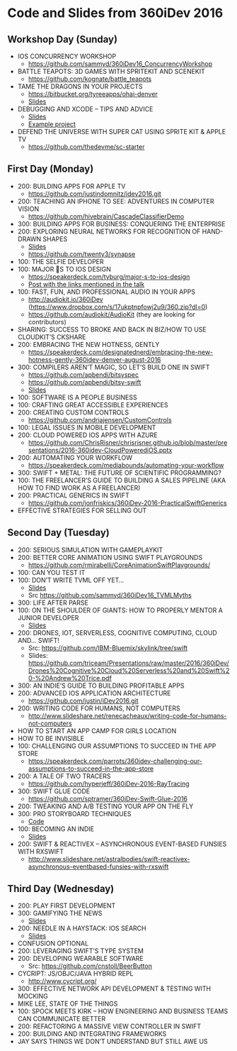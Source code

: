 # Code and Slides from 360iDev 2016

## Workshop Day (Sunday)
* IOS CONCURRENCY WORKSHOP
    * https://github.com/sammyd/360iDev16_ConcurrencyWorkshop
* BATTLE TEAPOTS: 3D GAMES WITH SPRITEKIT AND SCENEKIT
    * https://github.com/kognate/battle_teapots
* TAME THE DRAGONS IN YOUR PROJECTS
    * https://bitbucket.org/tyreeapps/ohai-denver
    * [Slides](resources/TAME%20THE%20DRAGONS%20IN%20YOUR%20PROJECTS/TAME%20THE%20DRAGONS%20IN%20YOUR%20PROJECTS.zip)
* DEBUGGING AND XCODE – TIPS AND ADVICE
    * [Slides](resources/DEBUGGING%20AND%20XCODE%20–%20TIPS%20AND%20ADVICE/DebuggingTipsAndTechnique-KHG-360iDev2016.pdf)
    * [Example project](resources/DEBUGGING%20AND%20XCODE%20–%20TIPS%20AND%20ADVICE/DebuggingAppV6.zip)
* DEFEND THE UNIVERSE WITH SUPER CAT USING SPRITE KIT & APPLE TV
    * https://github.com/thedevme/sc-starter

## First Day (Monday)
* 200: BUILDING APPS FOR APPLE TV
    * https://github.com/justindomnitz/idev2016.git
* 200: TEACHING AN IPHONE TO SEE: ADVENTURES IN COMPUTER VISION
    * https://github.com/hivebrain/CascadeClassifierDemo
* 300: BUILDING APPS FOR BUSINESS: CONQUERING THE ENTERPRISE
* 200: EXPLORING NEURAL NETWORKS FOR RECOGNITION OF HAND-DRAWN SHAPES
    * [Slides](resources/EXPLORING%20NEURAL%20NETWORKS%20FOR%20RECOGNITION%20OF%20HAND-DRAWN%20SHAPES/Exploring%20Neural%20Networks.pdf)
    * https://github.com/twenty3/synapse
* 100: THE SELFIE DEVELOPER
* 100: MAJOR 🔑S TO IOS DESIGN
    * https://speakerdeck.com/tyburg/major-s-to-ios-design
    * [Post with the links mentioned in the talk](https://medium.com/@tyburg/major-s-to-ios-design-links-28cdf0afee01#.8vm3n3x6u)
* 100: FAST, FUN, AND PROFESSIONAL AUDIO IN YOUR APPS
    * http://audiokit.io/360iDev (https://www.dropbox.com/s/17ukptnpfowj2u9/360.zip?dl=0)
    * https://github.com/audiokit/AudioKit (they are looking for contributors)
* SHARING: SUCCESS TO BROKE AND BACK IN BIZ/HOW TO USE CLOUDKIT’S CKSHARE
* 200: EMBRACING THE NEW HOTNESS, GENTLY
    * https://speakerdeck.com/designatednerd/embracing-the-new-hotness-gently-360idev-denver-august-2016
* 300: COMPILERS AREN’T MAGIC, SO LET’S BUILD ONE IN SWIFT
    * https://github.com/apbendi/bitsyspec
    * https://github.com/apbendi/bitsy-swift
    * [Slides](resources/COMPILERS%20AREN’T%20MAGIC%2C%20SO%20LET’S%20BUILD%20ONE%20IN%20SWIFT/Compiler-Talk.key)
* 100: SOFTWARE IS A PEOPLE BUSINESS
* 100: CRAFTING GREAT ACCESSIBLE EXPERIENCES
* 200: CREATING CUSTOM CONTROLS
    * https://github.com/andriajensen/CustomControls
* 100: LEGAL ISSUES IN MOBILE DEVELOPMENT
* 200: CLOUD POWERED IOS APPS WITH AZURE
    * https://github.com/ChrisRisner/chrisrisner.github.io/blob/master/presentations/2016-360idev-CloudPowerediOS.pptx
* 200: AUTOMATING YOUR WORKFLOW
    * https://speakerdeck.com/mediabounds/automating-your-workflow
* 300: SWIFT + METAL: THE FUTURE OF SCIENTIFIC PROGRAMMING?
* 100: THE FREELANCER’S GUIDE TO BUILDING A SALES PIPELINE (AKA HOW TO FIND WORK AS A FREELANCER)
* 200: PRACTICAL GENERICS IN SWIFT
    * https://github.com/jonfriskics/360iDev-2016-PracticalSwiftGenerics
* EFFECTIVE STRATEGIES FOR SELLING OUT

## Second Day (Tuesday)
* 200: SERIOUS SIMULATION WITH GAMEPLAYKIT
* 200: BETTER CORE ANIMATION USING SWIFT PLAYGROUNDS
    * https://github.com/rmirabelli/CoreAnimationSwiftPlaygrounds/
* 100: CAN YOU TEST IT
* 100: DON’T WRITE TVML OFF YET…
    * [Slides](https://speakerdeck.com/sammyd/tvml-myths-or-why-you-shouldnt-write-tvml-off-dot-dot-dot-yet)
    * Src https://github.com/sammyd/360iDev16_TVMLMyths
* 300: LIFE AFTER PARSE
* 100: ON THE SHOULDER OF GIANTS: HOW TO PROPERLY MENTOR A JUNIOR DEVELOPER
    * [Slides](resources/ON%20THE%20SHOULDER%20OF%20GIANTS%20-%20HOW%20TO%20PROPERLY%20MENTOR%20A%20JUNIOR%20DEVELOPER/On%20the%20Shoulder%20Of%20Giants%20-%20How%20To%20Properly%20Mentor%20A%20Junior%20Developer.pdf)
* 200: DRONES, IOT, SERVERLESS, COGNITIVE COMPUTING, CLOUD AND… SWIFT!
    * Src: https://github.com/IBM-Bluemix/skylink/tree/swift
    * Slides: https://github.com/triceam/Presentations/raw/master/2016/360iDev/Drones%20Cognitive%20Cloud%20Serverless%20and%20Swift%20-%20Andrew%20Trice.pdf
* 300: AN INDIE’S GUIDE TO BUILDING PROFITABLE APPS
* 200: ADVANCED IOS APPLICATION ARCHITECTURE
    * https://github.com/justin/iDev2016.git
* 200: WRITING CODE FOR HUMANS, NOT COMPUTERS
    * http://www.slideshare.net/renecacheaux/writing-code-for-humans-not-computers
* HOW TO START AN APP CAMP FOR GIRLS LOCATION
* HOW TO BE INVISIBLE
* 100: CHALLENGING OUR ASSUMPTIONS TO SUCCEED IN THE APP STORE
    * https://speakerdeck.com/parrots/360idev-challenging-our-assumptions-to-succeed-in-the-app-store
* 200: A TALE OF TWO TRACERS
    * https://github.com/hyperjeff/360iDev-2016-RayTracing
* 300: SWIFT GLUE CODE
    * https://github.com/sptramer/360iDev-Swift-Glue-2016
* 200: TWEAKING AND A/B TESTING YOUR APP ON THE FLY
* 300: PRO STORYBOARD TECHNIQUES
    * [Code](resources/PRO%20STORYBOARD%20TECHNIQUES/Pro%20Storyboard%20Techniques.zip)
* 100: BECOMING AN INDIE
    * [Slides](resources/BECOMING%20AN%20INDIE/Becoming%20an%20Indie.pdf)
* 200: SWIFT & REACTIVEX – ASYNCHRONOUS EVENT-BASED FUNSIES WITH RXSWIFT
    * http://www.slideshare.net/astralbodies/swift-reactivex-asynchronous-eventbased-funsies-with-rxswift

## Third Day (Wednesday)
* 200: PLAY FIRST DEVELOPMENT
* 300: GAMIFYING THE NEWS
    * [Slides](https://github.com/ArtSabintsev/Gamifying-the-News-360iDev-2016/)
* 200: NEEDLE IN A HAYSTACK: IOS SEARCH
    * [Slides](https://speakerdeck.com/mblackmon/search-in-ios-9-needle-in-a-haystack)
* CONFUSION OPTIONAL
* 200: LEVERAGING SWIFT’S TYPE SYSTEM
* 200: DEVELOPING WEARABLE SOFTWARE
    * Src: https://github.com/cnstoll/BeerButton
* CYCRIPT: JS/OBJC/JAVA HYBRID REPL
    * http://www.cycript.org/
* 300: EFFECTIVE NETWORK API DEVELOPMENT & TESTING WITH MOCKING
* MIKE LEE, STATE OF THE THINGS
* 100: SPOCK MEETS KIRK – HOW ENGINEERING AND BUSINESS TEAMS CAN COMMUNICATE BETTER
* 200: REFACTORING A MASSIVE VIEW CONTROLLER IN SWIFT
* 200: BUILDING AND INTEGRATING FRAMEWORKS
* JAY SAYS THINGS WE DON’T UNDERSTAND BUT STILL AWE US
